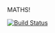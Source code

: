 MATHS!

[![Build Status](https://travis-ci.org/artokun/mathify-server.svg?branch=master)](https://travis-ci.org/artokun/mathify-server)
